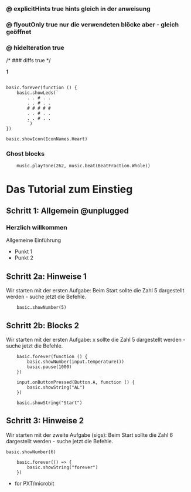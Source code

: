 ### @ explicitHints true  hints gleich in der anweisung
### @ flyoutOnly true  nur die verwendeten blöcke aber - gleich geöffnet
### @ hideIteration true
/* ### diffs true
*/



**1**
```template 

basic.forever(function () {
    basic.showLeds(`
        . . # . .
        . . # . .
        # # # # #
        . . # . .
        . . # . .
        `)
})

basic.showIcon(IconNames.Heart)

```

### Ghost blocks
```blocks
    music.playTone(262, music.beat(BeatFraction.Whole))
```
<!-- 
### Custom code
namespace camera {
    basic.showString("BAchinger")
} -->



# Das Tutorial zum Einstieg

## Schritt 1: Allgemein @unplugged
### Herzlich willkommen
Allgemeine Einführung
+ Punkt 1
+ Punkt 2





## Schritt 2a: Hinweise 1
Wir starten mit der ersten Aufgabe:
Beim Start sollte die Zahl 5 dargestellt werden - suche jetzt die Befehle.
```blocks
    basic.showNumber(5)
```



## Schritt 2b: Blocks 2
Wir starten mit der ersten Aufgabe:
x sollte die Zahl 5 dargestellt werden - suche jetzt die Befehle.
```blocks
    basic.forever(function () {
        basic.showNumber(input.temperature())
        basic.pause(1000)
    })

    input.onButtonPressed(Button.A, function () {
        basic.showString("AL")
    })

    basic.showString("Start")
 ```  



## Schritt 3: Hinweise 2
Wir starten mit der zweite Aufgabe (sigs):
Beim Start sollte die Zahl 6 dargestellt werden - suche jetzt die Befehle.

    basic.showNumber(6)
```blocks
    basic.forever(() => {
        basic.showString("forever")
    })
```




* for PXT/microbit
<script src="https://makecode.com/gh-pages-embed.js"></script><script>makeCodeRender("{{ site.makecode.home_url }}", "{{ site.github.owner_name }}/{{ site.github.repository_name }}");</script>

